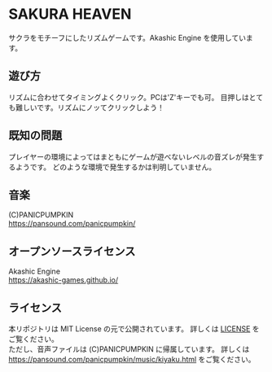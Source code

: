 # SAKURA HEAVEN
  サクラをモチーフにしたリズムゲームです。Akashic Engine を使用しています。  

## 遊び方
  リズムに合わせてタイミングよくクリック。PCは'Z'キーでも可。
  目押しはとても難しいです。リズムにノッてクリックしよう！

## 既知の問題
  プレイヤーの環境によってはまともにゲームが遊べないレベルの音ズレが発生するようです。
  どのような環境で発生するかは判明していません。
  
## 音楽
 (C)PANICPUMPKIN  
 https://pansound.com/panicpumpkin/ 

## オープンソースライセンス
 Akashic Engine  
 https://akashic-games.github.io/  
 
## ライセンス
 本リポジトリは MIT License の元で公開されています。 詳しくは [LICENSE](/LICENSE) をご覧ください。  
 ただし、音声ファイルは (C)PANICPUMPKIN に帰属しています。
 詳しくは https://pansound.com/panicpumpkin/music/kiyaku.html をご覧ください。
